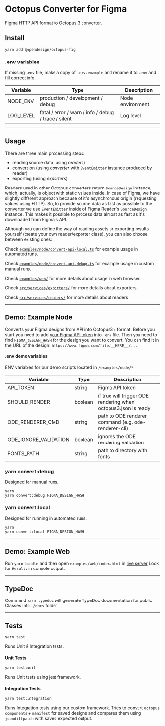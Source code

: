 # Octopus Converter for Figma

Figma HTTP API format to Octopus 3 converter.

## Install

```
yarn add @opendesign/octopus-fig
```

### .env variables

If missing `.env` file, make a copy of `.env.example` and rename it to `.env` and fill correct info.

| Variable  | Type                                                 | Description      |
| --------- | ---------------------------------------------------- | ---------------- |
| NODE_ENV  | production / development / debug                     | Node environment |
| LOG_LEVEL | fatal / error / warn / info / debug / trace / silent | Log level        |

---

## Usage

There are three main processing steps:

- reading source data (using _readers_)
- conversion (using _converter_ with `EventEmitter` instance produced by reader)
- exporting (using _exporters_)

Readers used in other Octopus converters return `SourceDesign` instance, which, actually, is object with static values inside. In case of Figma, we have slightly different approach because of it's asynchronous origin (requesting values using HTTP). So, to provide source data as fast as possible to the converter we use `EventEmitter` inside of Figma Reader's `SourceDesign` instance. This makes it possible to process data almost as fast as it's downloaded from Figma's API.

Although you can define the way of reading assets or exporting results yourself (create your own reader/exporter class), you can also choose between existing ones:

Check [`examples/node/convert-api-local.ts`](./examples/node/convert-api-local.ts) for example usage in automated runs.

Check [`examples/node/convert-api-debug.ts`](./examples/node/convert-api-debug.ts) for example usage in custom manual runs.

Check [`examples/web/`](./examples/web/) for more details about usage in web browser.

Check [`src/services/exporters/`](./src/services/exporters/) for more details about exporters.

Check [`src/services/readers/`](./src/services/readers/) for more details about readers

---

## Demo: Example Node

Converts your Figma designs from API into Octopus3+ format.
Before you start you need to add [your Figma API token](https://www.figma.com/developers/api#access-tokens) into `.env` file.
Then you need to find `FIGMA_DESIGN_HASH` for the design you want to convert.
You can find it in the URL of the design: `https://www.figma.com/file/__HERE__/...`

#### .env demo variables

ENV variables for our demo scripts located in `/examples/node/*`

| Variable              | Type    | Description                                                    |
| --------------------- | ------- | -------------------------------------------------------------- |
| API_TOKEN             | string  | Figma API token                                                |
| SHOULD_RENDER         | boolean | if true will trigger ODE rendering when octopus3.json is ready |
| ODE_RENDERER_CMD      | string  | path to ODE renderer command (e.g. ode-renderer-cli)           |
| ODE_IGNORE_VALIDATION | boolean | ignores the ODE rendering validation                           |
| FONTS_PATH            | string  | path to directory with fonts                                   |

### yarn convert:debug

Designed for manual runs.

```
yarn
yarn convert:debug FIGMA_DESIGN_HASH
```

### yarn convert:local

Designed for running in automated runs.

```
yarn
yarn convert:local FIGMA_DESIGN_HASH
```

---

## Demo: Example Web

Run `yarn bundle` and then open `examples/web/index.html` in [live server](https://marketplace.visualstudio.com/items?itemName=ritwickdey.LiveServer)
Look for `Result:` in console output.

---

## TypeDoc

Command `yarn typedoc` will generate TypeDoc documentation for public Classes into `./docs` folder

---

## Tests

```
yarn test
```

Runs Unit & Integration tests.

#### Unit Tests

```
yarn test:unit
```

Runs Unit tests using jest framework.

#### Integration Tests

```
yarn test:integration
```

Runs Integration tests using our custom framework.
Tries to convert `octopus components` + `manifest` for saved designs and compares them using `jsondiffpatch` with saved expected output.
